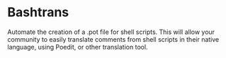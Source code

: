 # Bashtrans

Automate the creation of a .pot file for shell scripts. This will allow
your community to easily translate comments from shell scripts in their
native language, using Poedit, or other translation tool.
